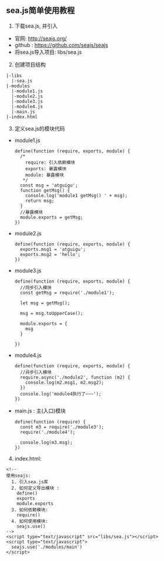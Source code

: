 ## sea.js简单使用教程
1. 下载sea.js, 并引入
  * 官网: http://seajs.org/
  * github : https://github.com/seajs/seajs
  * 将sea.js导入项目: libs/sea.js
2. 创建项目结构
  ```
  |-libs
    |-sea.js
  |-modules
    |-module1.js
    |-module2.js
    |-module3.js
    |-module4.js
    |-main.js
  |-index.html
  ```
3. 定义sea.js的模块代码
  * module1.js
    ```
    define(function (require, exports, module) {
      /*
        require: 引入依赖模块
        exports: 暴露模块
        module: 暴露模块
       */
      const msg = 'atguigu';
      function getMsg() {
        console.log('module1 getMsg() ' + msg);
        return msg;
      }
      //暴露模块
      module.exports = getMsg;
    })
    ```
  * module2.js
    ```
    define(function (require, exports, module) {
      exports.msg1 = 'atguigu';
      exports.msg2 = 'hello';
    })
    ```
  * module3.js
    ```
    define(function (require, exports, module) {
      //同步引入模块
      const getMsg = require('./module1');

      let msg = getMsg();

      msg = msg.toUpperCase();

      module.exports = {
        msg
      }

    })
    ```
  * module4.js
    ```
    define(function (require, exports, module) {
      //异步引入模块
      require.async('./module2', function (m2) {
        console.log(m2.msg1, m2.msg2);
      })
      console.log('module4执行了~~~');
    })
    ```
  * main.js : 主(入口)模块
    ```
    define(function (require) {
      const m3 = require('./module3');
      require('./module4');

      console.log(m3.msg);
    })
    ```
4. index.html:
  ```
  <!--
  使用seajs:
    1. 引入sea.js库
    2. 如何定义导出模块 :
      define()
      exports
      module.exports
    3. 如何依赖模块:
      require()
    4. 如何使用模块:
      seajs.use()
  -->
  <script type="text/javascript" src="libs/sea.js"></script>
  <script type="text/javascript">
    seajs.use('./modules/main')
  </script>
  ```
        
    
       
